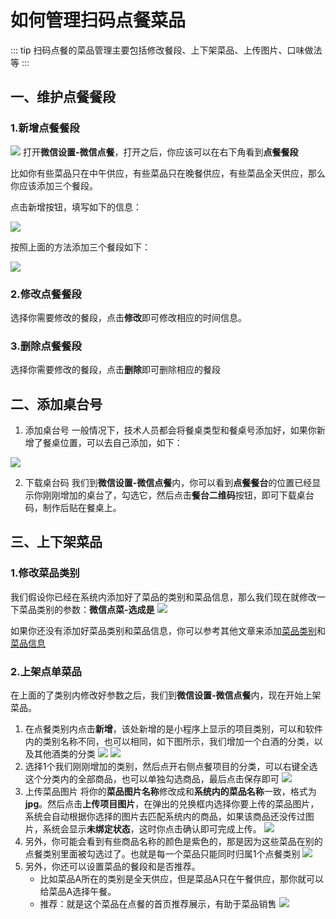 # 如何管理扫码点餐菜品
::: tip
扫码点餐的菜品管理主要包括修改餐段、上下架菜品、上传图片、口味做法等
:::
## 一、维护点餐餐段
### 1.新增点餐餐段
![](https://wiki-cdsoft.oss-cn-hangzhou.aliyuncs.com/202409051254546.png)
打开**微信设置-微信点餐**，打开之后，你应该可以在右下角看到**点餐餐段**

比如你有些菜品只在中午供应，有些菜品只在晚餐供应，有些菜品全天供应，那么你应该添加三个餐段。

点击新增按钮，填写如下的信息：

![](https://wiki-cdsoft.oss-cn-hangzhou.aliyuncs.com/202409051257377.png)

按照上面的方法添加三个餐段如下：

![](https://wiki-cdsoft.oss-cn-hangzhou.aliyuncs.com/202409051259384.png)

### 2.修改点餐餐段
选择你需要修改的餐段，点击**修改**即可修改相应的时间信息。

### 3.删除点餐餐段
选择你需要修改的餐段，点击**删除**即可删除相应的餐段

## 二、添加桌台号
1. 添加桌台号
   一般情况下，技术人员都会将餐桌类型和餐桌号添加好，如果你新增了餐桌位置，可以去自己添加，如下：

![](https://wiki-cdsoft.oss-cn-hangzhou.aliyuncs.com/202409051623462.png)

2. 下载桌台码
   我们到**微信设置-微信点餐**内，你可以看到**点餐餐台**的位置已经显示你刚刚增加的桌台了，勾选它，然后点击**餐台二维码**按钮，即可下载桌台码，制作后贴在餐桌上。

## 三、上下架菜品
### 1.修改菜品类别
我们假设你已经在系统内添加好了菜品的类别和菜品信息，那么我们现在就修改一下菜品类别的参数：**微信点菜-选成是**
![](https://wiki-cdsoft.oss-cn-hangzhou.aliyuncs.com/202409051308611.png)

如果你还没有添加好菜品类别和菜品信息，你可以参考其他文章来添加[菜品类别](/docs/./系统设置/商品管理/项目类别管理.md)和[菜品信息](/docs/./系统设置/商品管理/商品项目管理.md)

### 2.上架点单菜品
在上面的了类别内修改好参数之后，我们到**微信设置-微信点餐**内，现在开始上架菜品。

1. 在点餐类别内点击**新增**，该处新增的是小程序上显示的项目类别，可以和软件内的类别名称不同，也可以相同，如下图所示，我们增加一个白酒的分类，以及其他酒类的分类
   ![](https://wiki-cdsoft.oss-cn-hangzhou.aliyuncs.com/202409051628730.png)
   ![](https://wiki-cdsoft.oss-cn-hangzhou.aliyuncs.com/202409051629885.png)
2. 选择1个我们刚刚增加的类别，然后点开右侧点餐项目的分类，可以右键全选这个分类内的全部商品，也可以单独勾选商品，最后点击保存即可
   ![](https://wiki-cdsoft.oss-cn-hangzhou.aliyuncs.com/202409051632033.png)
3. 上传菜品图片
   将你的**菜品图片名称**修改成和**系统内的菜品名称**一致，格式为**jpg**。然后点击**上传项目图片**，在弹出的兑换框内选择你要上传的菜品图片，系统会自动根据你选择的图片去匹配系统内的商品，如果该商品还没传过图片，系统会显示**未绑定状态**，这时你点击确认即可完成上传。
   ![](https://wiki-cdsoft.oss-cn-hangzhou.aliyuncs.com/202409051639301.png)
4. 另外，你可能会看到有些商品名称的颜色是紫色的，那是因为这些菜品在别的点餐类别里面被勾选过了。也就是每一个菜品只能同时归属1个点餐类别
   ![](https://wiki-cdsoft.oss-cn-hangzhou.aliyuncs.com/202409051642464.png)
5. 另外，你还可以设置菜品的餐段和是否推荐。
   + 比如菜品A所在的类别是全天供应，但是菜品A只在午餐供应，那你就可以给菜品A选择午餐。
   + 推荐：就是这个菜品在点餐的首页推荐展示，有助于菜品销售
   ![](https://wiki-cdsoft.oss-cn-hangzhou.aliyuncs.com/202409051647740.png)